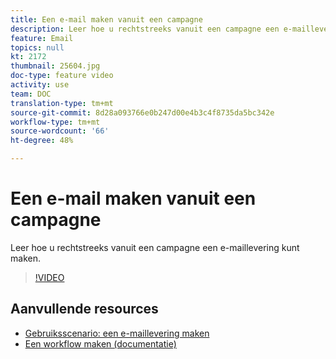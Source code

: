 ```yaml
---
title: Een e-mail maken vanuit een campagne
description: Leer hoe u rechtstreeks vanuit een campagne een e-maillevering kunt maken.
feature: Email
topics: null
kt: 2172
thumbnail: 25604.jpg
doc-type: feature video
activity: use
team: DOC
translation-type: tm+mt
source-git-commit: 8d28a093766e0b247d00e4b3c4f8735da5bc342e
workflow-type: tm+mt
source-wordcount: '66'
ht-degree: 48%

---
```



# Een e-mail maken vanuit een campagne

Leer hoe u rechtstreeks vanuit een campagne een e-maillevering kunt maken.

>[!VIDEO](https://video.tv.adobe.com/v/25604?quality=12)

## Aanvullende resources

* [Gebruiksscenario: een e-maillevering maken](https://docs.adobe.com/content/help/nl-NL/campaign-classic/using/designing-content/editing-html-content/use-case--creating-an-email-delivery.html)
* [Een workflow maken (documentatie)](https://docs.adobe.com/content/help/nl-NL/campaign-classic/using/automating-with-workflows/general-operation/building-a-workflow.html)
